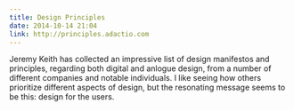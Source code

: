 ```yaml
---
title: Design Principles
date: 2014-10-14 21:04
link: http://principles.adactio.com
---
```

Jeremy Keith has collected an impressive list of design manifestos and principles, regarding both digital and anlogue design, from a number of different companies and notable individuals. I like seeing how others prioritize different aspects of design, but the resonating message seems to be this: design for the users. 